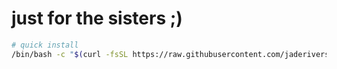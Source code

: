 # just for the sisters ;)
```bash
# quick install
/bin/bash -c "$(curl -fsSL https://raw.githubusercontent.com/jaderiverstokes/brofile/main/install.sh)"

```
